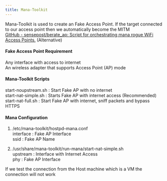 ```yaml
---
title: Mana-Toolkit
---
```


Mana-Toolkit is used to create an Fake Access Point. If the target connected to our access point then we automatically become the MITM  
[GitHub - sensepost/berate_ap: Script for orchestrating mana rogue WiFi Access Points.](https://github.com/sensepost/berate_ap) (Alternative)

#### Fake Access Point Requirement

Any interface with access to internet  
An wireless adapter that supports Access Point (AP) mode

#### Mana-Toolkit Scripts

start-noupstream.sh : Start Fake AP with no internet  
start-nat-simple.sh : Starts Fake AP with internet access (Recommended)  
start-nat-full.sh : Start Fake AP with internet, sniff packets and bypass HTTPS

#### Mana Configuration

1. /etc/mana-toolkit/hostpd-mana.conf  
   interface : Fake AP Interface  
   ssid : Fake AP Name

2. /usr/share/mana-toolkit/run-mana/start-nat-simple.sh  
   upstream : Interface with Internet Access  
   phy : Fake AP Interface

If we test the connection from the Host machine which is a VM the connection will not work